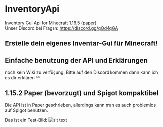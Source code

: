 # InventoryApi
Inventory Gui Api for Minecraft 1.16.5 (paper)<br>
Unser Discord bei Fragen: https://discord.gg/qQd4qGA

## Erstelle dein eigenes Inventar-Gui für Minecraft!
## Einfache benutzung der API und Erklärungen
noch kein Wiki zu verfügung. Bitte auf den Discord kommen dann kann ich es dir erklären ^^

## 1.15.2 Paper (bevorzugt) und Spigot kompaktibel
Die API ist in Paper geschrieben, allerdings kann man es auch problemlos auf Spigot benutzen.



Das ist ein Test-Bild:
![alt text](https://www.survival-sandbox.de/wp-content/uploads/2019/06/2D-Minecraft-Kiste.jpg)
